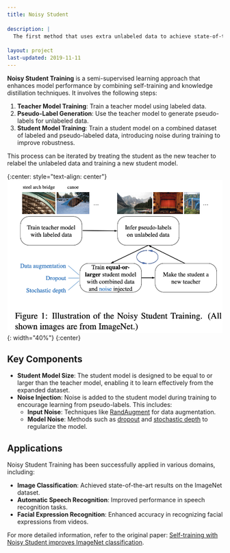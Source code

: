 ```yaml
---
title: Noisy Student

description: |
  The first method that uses extra unlabeled data to achieve state-of-the-art on ImageNet. Also employed in [AlphaFold 2](https://www.nature.com/articles/s41586-021-03819-2) (Nobel Prize 2024), [Google Search](https://research.google/blog/from-vision-to-language-semi-supervised-learning-in-action-at-scale/) and other state-of-the-art AI systems.

layout: project
last-updated: 2019-11-11
---
```


**Noisy Student Training** is a semi-supervised learning approach that enhances model performance by combining self-training and knowledge distillation techniques. It involves the following steps:

1. **Teacher Model Training**: Train a teacher model using labeled data.
2. **Pseudo-Label Generation**: Use the teacher model to generate pseudo-labels for unlabeled data.
3. **Student Model Training**: Train a student model on a combined dataset of labeled and pseudo-labeled data, introducing noise during training to improve robustness.

This process can be iterated by treating the student as the new teacher to relabel the unlabeled data and training a new student model.

{:center: style="text-align: center"}
![image](/img/noisystudent/noisystudent.png){: width="40%"}
{:center}

## Key Components

- **Student Model Size**: The student model is designed to be equal to or larger than the teacher model, enabling it to learn effectively from the expanded dataset.
- **Noise Injection**: Noise is added to the student model during training to encourage learning from pseudo-labels. This includes:
  - **Input Noise**: Techniques like [RandAugment](https://paperswithcode.com/method/randaugment) for data augmentation.
  - **Model Noise**: Methods such as [dropout](https://paperswithcode.com/method/dropout) and [stochastic depth](https://paperswithcode.com/method/stochastic-depth) to regularize the model.

## Applications

Noisy Student Training has been successfully applied in various domains, including:

- **Image Classification**: Achieved state-of-the-art results on the ImageNet dataset.
- **Automatic Speech Recognition**: Improved performance in speech recognition tasks.
- **Facial Expression Recognition**: Enhanced accuracy in recognizing facial expressions from videos.

For more detailed information, refer to the original paper: [Self-training with Noisy Student improves ImageNet classification](https://arxiv.org/abs/1911.04252).

